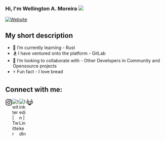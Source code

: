 ### Hi, I'm Wellington A. Moreira <img src="https://media.giphy.com/media/hvRJCLFzcasrR4ia7z/giphy.gif" width="25px">
[![Website](https://img.shields.io/badge/Software%20Engineer-Exclusiva%20Consultoria-brightgreen)](https://exclusivamidia.com/)

## My short description
- 🌱 I’m currently learning - Rust
- 🏂 I have ventured onto the platform - GitLab
- 👯 I’m looking to collaborate with - Other Developers in Community and Opensource projects
- ⚡ Fun fact - I love bread
<!-- ❔❔❔❔ means username in below README.md -->
<!-- Also feel free to update second URL to any URL -->

## Connect with me:
[<img align="left" alt="instagram" width="22px" src="https://raw.githubusercontent.com/ionic-team/ionicons/master/src/svg/logo-instagram.svg" />][instagram]
[<img align="left" alt="twitter | Twitter" width="22px" src="https://cdn.jsdelivr.net/npm/simple-icons@v3/icons/twitter.svg" />][twitter]
[<img align="left" alt="linkedin | LinkedIn" width="22px" src="https://cdn.jsdelivr.net/npm/simple-icons@v3/icons/linkedin.svg" />][linkedin]
[<img align="left" alt="Gitlab | LinkedIn" width="22px" src="https://raw.githubusercontent.com/ionic-team/ionicons/master/src/svg/logo-gitlab.svg" />][GitLab]
<br />

[instagram]: https://www.instagram.com/law_pizza
[twitter]: https://twitter.com/law_pizza
[linkedin]: https://www.linkedin.com/in/wellingtonam?_l=pt_BR
[GitLab]: https://gitlab.com/lawarhan
